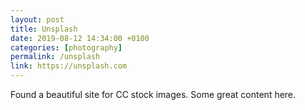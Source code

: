 ```yaml
---
layout: post
title: Unsplash
date: 2019-08-12 14:34:00 +0100
categories: [photography]
permalink: /unsplash
link: https://unsplash.com
---
```

Found a beautiful site for CC stock images. Some great content here.
